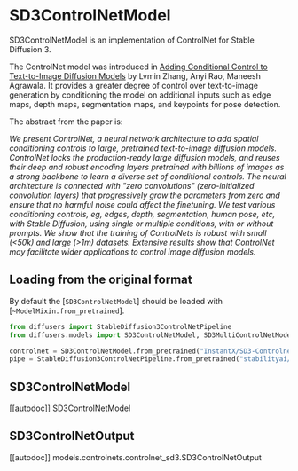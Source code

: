 <!--Copyright 2024 The HuggingFace Team and The InstantX Team. All rights reserved.

Licensed under the Apache License, Version 2.0 (the "License"); you may not use this file except in compliance with
the License. You may obtain a copy of the License at

http://www.apache.org/licenses/LICENSE-2.0

Unless required by applicable law or agreed to in writing, software distributed under the License is distributed on
an "AS IS" BASIS, WITHOUT WARRANTIES OR CONDITIONS OF ANY KIND, either express or implied. See the License for the
specific language governing permissions and limitations under the License.
-->

# SD3ControlNetModel

SD3ControlNetModel is an implementation of ControlNet for Stable Diffusion 3.

The ControlNet model was introduced in [Adding Conditional Control to Text-to-Image Diffusion Models](https://huggingface.co/papers/2302.05543) by Lvmin Zhang, Anyi Rao, Maneesh Agrawala. It provides a greater degree of control over text-to-image generation by conditioning the model on additional inputs such as edge maps, depth maps, segmentation maps, and keypoints for pose detection.

The abstract from the paper is:

*We present ControlNet, a neural network architecture to add spatial conditioning controls to large, pretrained text-to-image diffusion models. ControlNet locks the production-ready large diffusion models, and reuses their deep and robust encoding layers pretrained with billions of images as a strong backbone to learn a diverse set of conditional controls. The neural architecture is connected with "zero convolutions" (zero-initialized convolution layers) that progressively grow the parameters from zero and ensure that no harmful noise could affect the finetuning. We test various conditioning controls, eg, edges, depth, segmentation, human pose, etc, with Stable Diffusion, using single or multiple conditions, with or without prompts. We show that the training of ControlNets is robust with small (<50k) and large (>1m) datasets. Extensive results show that ControlNet may facilitate wider applications to control image diffusion models.*

## Loading from the original format

By default the [`SD3ControlNetModel`] should be loaded with [`~ModelMixin.from_pretrained`].

```py
from diffusers import StableDiffusion3ControlNetPipeline
from diffusers.models import SD3ControlNetModel, SD3MultiControlNetModel

controlnet = SD3ControlNetModel.from_pretrained("InstantX/SD3-Controlnet-Canny")
pipe = StableDiffusion3ControlNetPipeline.from_pretrained("stabilityai/stable-diffusion-3-medium-diffusers", controlnet=controlnet)
```

## SD3ControlNetModel

[[autodoc]] SD3ControlNetModel

## SD3ControlNetOutput

[[autodoc]] models.controlnets.controlnet_sd3.SD3ControlNetOutput

